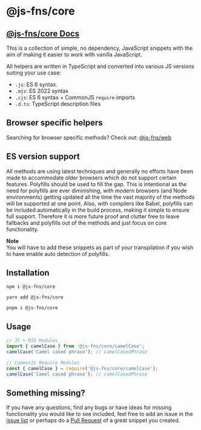 # @js-fns/core

## [@js-fns/core Docs](https://tokimon.github.io/js-fns/core)

This is a collection of simple, no dependency, JavaScript snippets with the aim
of making it easier to work with vanilla JavaScript.

All helpers are written in TypeScript and converted into various JS versions suiting your use case:

- `.js`: ES 6 syntax.
- `.mjs`: ES 2022 syntax
- `.cjs`: ES 6 syntax + CommonJS `require` imports
- `.d.ts`: TypeScript description files

## Browser specific helpers

Searching for browser specific methods? Check out: [@js-fns/web](https://tokimon.github.io/js-fns/web)

## ES version support

All methods are using latest techniques and generally no efforts have been made to
accommodate older browsers which do not support certain features. Polyfills should
be used to fill the gap. This is intentional as the need for polyfills are ever
diminishing, with modern browsers (and Node environments) getting updated all the time the vast
majority of the methods will be supported at one point. Also, with compilers like Babel,
polyfills can be included automatically in the build process, making it simple to ensure full support.
Therefore it is more future proof and clutter free to leave fallbacks and polyfills out of
the methods and just focus on core functionality.

**Note**  
You will have to add these snippets as part of your transpilation if you wish to have
enable auto detection of polyfills.

## Installation

```
npm i @js-fns/core
```

```
yarn add @js-fns/core
```

```
pnpm i @js-fns/core
```

## Usage

```js
// JS + MJS Modules
import { camelCase } from '@js-fns/core/camelCase';
camelCase('Camel cased phrase'); // camelCasedPhrase
```

```js
// CommonJS Require Modules
const { camelCase } = require('@js-fns/core/camelCase');
camelCase('Camel cased phrase'); // camelCasedPhrase
```

## Something missing?

If you have any questions, find any bugs or have ideas for missing functionality you would like to see included, feel
free to add an issue in the [issue list](https://github.com/Tokimon/js-fns/issues) or perhaps do a
[Pull Request](https://github.com/Tokimon/js-fns/pulls) of a great snippet you created.
